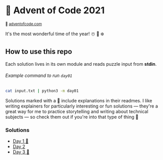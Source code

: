 # 🎄 Advent of Code 2021

<small>
  🔗
  <a href="https://adventofcode.com/2021">adventofcode.com</a>
</small>

It's the most wonderful time of the year! ☃️ 🎁 ❄️

## How to use this repo

Each solution lives in its own module and reads puzzle input from **stdin**.

###### Example command to run `day01`

```sh
cat input.txt | python3 -m day01
```

Solutions marked with a 🎄 include explanations in their readmes. I like writing explainers for
particularly interesting or fun solutions &mdash; they're a great way for me to practice
storytelling and writing about technical subjects &mdash; so check them out if you're into
that type of thing 🚀

### Solutions

- [Day 1 🎄](day01)
- [Day 2](day02)
- [Day 3 🎄](day03)